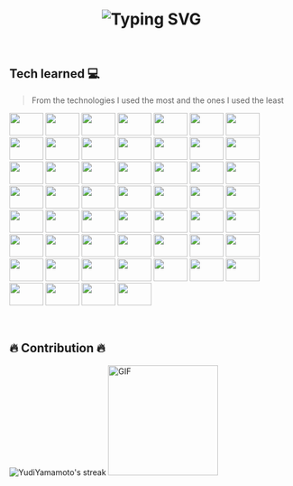 
<h1 align="center">
    <img src="https://readme-typing-svg.herokuapp.com?font=Fira+Code&weight=700&size=40&pause=1000&color=0038F7&background=000000&center=true&vCenter=true&width=700&height=200&lines=Welcome+to+my+profile+:);My+name+is+Yudi+Yamamoto" alt="Typing SVG" />
</h1>

<br/>

<h2 align="left">Tech learned 💻</h2>

> From the technologies I used the most and the ones I used the least

<p>
    <img height="40" width="60" src="https://cdn.jsdelivr.net/gh/devicons/devicon@latest/icons/php/php-original.svg" />
    <img height="40" width="60" src="https://cdn.jsdelivr.net/gh/devicons/devicon@latest/icons/javascript/javascript-original.svg" />
    <img height="40" width="60" src="https://cdn.jsdelivr.net/gh/devicons/devicon@latest/icons/bash/bash-original.svg" />
    <img height="40" width="60" src="https://cdn.jsdelivr.net/gh/devicons/devicon@latest/icons/python/python-original.svg" />
    <img height="40" width="60" src="https://cdn.jsdelivr.net/gh/devicons/devicon@latest/icons/cplusplus/cplusplus-original.svg" />
    <img height="40" width="60" src="https://cdn.jsdelivr.net/gh/devicons/devicon@latest/icons/react/react-original.svg" />
    <img height="40" width="60" src="https://cdn.jsdelivr.net/gh/devicons/devicon@latest/icons/laravel/laravel-original.svg" />
    <img height="40" width="60" src="https://cdn.jsdelivr.net/gh/devicons/devicon@latest/icons/linux/linux-original.svg" />
    <img height="40" width="60" src="https://cdn.jsdelivr.net/gh/devicons/devicon@latest/icons/windows11/windows11-original.svg" />
    <img height="40" width="60" src="https://cdn.jsdelivr.net/gh/devicons/devicon@latest/icons/apple/apple-original.svg" />
    <img height="40" width="60" src="https://cdn.jsdelivr.net/gh/devicons/devicon@latest/icons/adonisjs/adonisjs-original.svg" />
    <img height="40" width="60" src="https://cdn.jsdelivr.net/gh/devicons/devicon@latest/icons/nodejs/nodejs-original-wordmark.svg" />
    <img height="40" width="60" src="https://cdn.jsdelivr.net/gh/devicons/devicon@latest/icons/docker/docker-original-wordmark.svg" />
    <img height="40" width="60" src="https://cdn.jsdelivr.net/gh/devicons/devicon@latest/icons/composer/composer-original.svg" />
    <img height="40" width="60" src="https://cdn.jsdelivr.net/gh/devicons/devicon@latest/icons/git/git-original-wordmark.svg" />
    <img height="40" width="60" src="https://cdn.jsdelivr.net/gh/devicons/devicon@latest/icons/apache/apache-original.svg" />
    <img height="40" width="60" src="https://cdn.jsdelivr.net/gh/devicons/devicon@latest/icons/csharp/csharp-original.svg" />
    <img height="40" width="60" src="https://cdn.jsdelivr.net/gh/devicons/devicon@latest/icons/html5/html5-original.svg" />
    <img height="40" width="60" src="https://cdn.jsdelivr.net/gh/devicons/devicon@latest/icons/css3/css3-original.svg" />
    <img height="40" width="60" src="https://cdn.jsdelivr.net/gh/devicons/devicon@latest/icons/java/java-original.svg" />
    <img height="40" width="60" src="https://cdn.jsdelivr.net/gh/devicons/devicon@latest/icons/markdown/markdown-original.svg" />
    <img height="40" width="60" src="https://cdn.jsdelivr.net/gh/devicons/devicon@latest/icons/bootstrap/bootstrap-original-wordmark.svg" />
    <img height="40" width="60" src="https://cdn.jsdelivr.net/gh/devicons/devicon@latest/icons/mysql/mysql-original-wordmark.svg" />
    <img height="40" width="60" src="https://cdn.jsdelivr.net/gh/devicons/devicon@latest/icons/postgresql/postgresql-original-wordmark.svg" />
    <img height="40" width="60" src="https://cdn.jsdelivr.net/gh/devicons/devicon@latest/icons/mongodb/mongodb-original-wordmark.svg" />
    <img height="40" width="60" src="https://cdn.jsdelivr.net/gh/devicons/devicon@latest/icons/redis/redis-original-wordmark.svg" />
    <img height="40" width="60" src="https://cdn.jsdelivr.net/gh/devicons/devicon@latest/icons/rabbitmq/rabbitmq-original.svg" />
    <img height="40" width="60" src="https://cdn.jsdelivr.net/gh/devicons/devicon@latest/icons/arduino/arduino-original.svg" />
    <img height="40" width="60" src="https://cdn.jsdelivr.net/gh/devicons/devicon@latest/icons/android/android-original.svg" />
    <img height="40" width="60" src="https://cdn.jsdelivr.net/gh/devicons/devicon@latest/icons/composer/composer-original.svg" />
    <img height="40" width="60" src="https://cdn.jsdelivr.net/gh/devicons/devicon@latest/icons/npm/npm-original-wordmark.svg" />
    <img height="40" width="60" src="https://cdn.jsdelivr.net/gh/devicons/devicon@latest/icons/sqlite/sqlite-original.svg" />
    <img height="40" width="60" src="https://cdn.jsdelivr.net/gh/devicons/devicon@latest/icons/nginx/nginx-original.svg" />
    <img height="40" width="60" src="https://cdn.jsdelivr.net/gh/devicons/devicon@latest/icons/azure/azure-original.svg" />
    <img height="40" width="60" src="https://cdn.jsdelivr.net/gh/devicons/devicon@latest/icons/debian/debian-original.svg" />
    <img height="40" width="60" src="https://cdn.jsdelivr.net/gh/devicons/devicon@latest/icons/dotnetcore/dotnetcore-original.svg" />
    <img height="40" width="60" src="https://cdn.jsdelivr.net/gh/devicons/devicon@latest/icons/figma/figma-original.svg" />
    <img height="40" width="60" src="https://cdn.jsdelivr.net/gh/devicons/devicon@latest/icons/influxdb/influxdb-original.svg" />
    <img height="40" width="60" src="https://cdn.jsdelivr.net/gh/devicons/devicon@latest/icons/insomnia/insomnia-original.svg" />
    <img height="40" width="60" src="https://cdn.jsdelivr.net/gh/devicons/devicon@latest/icons/jira/jira-original.svg" />
    <img height="40" width="60" src="https://cdn.jsdelivr.net/gh/devicons/devicon@latest/icons/jquery/jquery-original.svg" />
    <img height="40" width="60" src="https://cdn.jsdelivr.net/gh/devicons/devicon@latest/icons/mariadb/mariadb-original.svg" />
    <img height="40" width="60" src="https://cdn.jsdelivr.net/gh/devicons/devicon@latest/icons/postman/postman-original.svg" />
    <img height="40" width="60" src="https://cdn.jsdelivr.net/gh/devicons/devicon@latest/icons/r/r-original.svg" />
    <img height="40" width="60" src="https://cdn.jsdelivr.net/gh/devicons/devicon@latest/icons/ubuntu/ubuntu-original.svg" />
    <img height="40" width="60" src="https://cdn.jsdelivr.net/gh/devicons/devicon@latest/icons/vagrant/vagrant-original.svg" />
    <img height="40" width="60" src="https://cdn.jsdelivr.net/gh/devicons/devicon@latest/icons/vim/vim-original.svg" />
    <img height="40" width="60" src="https://cdn.jsdelivr.net/gh/devicons/devicon@latest/icons/vscode/vscode-original.svg" />
    <img height="40" width="60" src="https://cdn.jsdelivr.net/gh/devicons/devicon@latest/icons/wordpress/wordpress-original.svg" />
    <img height="40" width="60" src="https://cdn.jsdelivr.net/gh/devicons/devicon@latest/icons/typescript/typescript-original.svg" />
    <img height="40" width="60" src="https://cdn.jsdelivr.net/gh/devicons/devicon@latest/icons/vuejs/vuejs-original.svg" />
    <img height="40" width="60" src="https://cdn.jsdelivr.net/gh/devicons/devicon@latest/icons/wordpress/wordpress-original.svg" />
    <img height="40" width="60" src="https://cdn.jsdelivr.net/gh/devicons/devicon@latest/icons/tailwindcss/tailwindcss-original.svg" />
</p>

<br/>

<h2 align="left">🔥 Contribution 🔥</h2>
<div>
    <img title="🔥 Get streak stats for your profile at git.io/streak-stats" alt="YudiYamamoto's streak" src="https://github-readme-streak-stats-seven-azure.vercel.app/?user=YudiYamamoto&theme=monokai-metallian&mode=weekly&border_radius=0&hide_border=true"/>
    <img src="https://media.giphy.com/media/v1.Y2lkPTc5MGI3NjExdTUycXdjeGt6aGdxdnIzcTR5bml2aXIwb2d4cXZ4dXcwNDRwMWdvbyZlcD12MV9naWZzX3NlYXJjaCZjdD1n/mFAqvhuSxrgbkqJdRI/giphy.gif" 
         alt="GIF" 
         width="195" height="195"/>
</div>